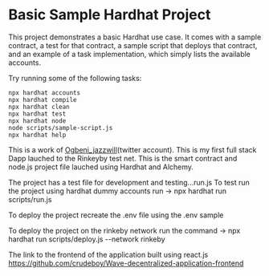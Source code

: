 # Basic Sample Hardhat Project

This project demonstrates a basic Hardhat use case. It comes with a sample contract, a test for that contract, a sample script that deploys that contract, and an example of a task implementation, which simply lists the available accounts.

Try running some of the following tasks:

```shell
npx hardhat accounts
npx hardhat compile
npx hardhat clean
npx hardhat test
npx hardhat node
node scripts/sample-script.js
npx hardhat help
```
This is a work of [Ogbeni_jazzwill](https://twitter.com/Ogbeni_jazzwil)(twitter account). This is my first full stack Dapp lauched to the Rinkeyby test net. This is the smart contract and node.js project file lauched using Hardhat and Alchemy.

The project has a test file for development and testing...run.js
To test run the project using hardhat dummy accounts run -> npx hardhat run scripts/run.js 

To deploy the project recreate the .env file using the .env sample

To deploy the project on the rinkeby network run the command -> npx hardhat run scripts/deploy.js --network rinkeby     

The link to the frontend of the application built using react.js
https://github.com/crudeboy/Wave-decentralized-application-frontend
